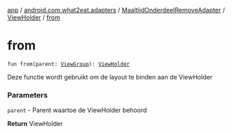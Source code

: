 [app](../../../index.md) / [android.com.what2eat.adapters](../../index.md) / [MaaltijdOnderdeelRemoveAdapter](../index.md) / [ViewHolder](index.md) / [from](./from.md)

# from

`fun from(parent: `[`ViewGroup`](https://developer.android.com/reference/android/view/ViewGroup.html)`): `[`ViewHolder`](index.md)

Deze functie wordt gebruikt om de layout te binden aan de ViewHolder

### Parameters

`parent` - Parent waartoe de ViewHolder behoord

**Return**
ViewHolder

